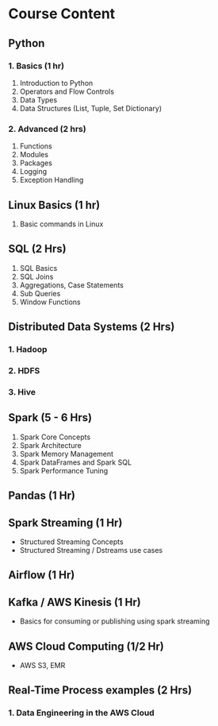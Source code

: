# Course Content

## Python 


### 1. Basics (1 hr)
1. Introduction to Python
2. Operators and Flow Controls
3. Data Types
4. Data Structures (List, Tuple, Set Dictionary)

### 2. Advanced (2 hrs)
1. Functions
2. Modules
3. Packages
4. Logging
5. Exception Handling


## Linux Basics (1 hr)
1. Basic commands in Linux

## SQL (2 Hrs)
1. SQL Basics
2. SQL Joins
3. Aggregations, Case Statements
4. Sub Queries
5. Window Functions

## Distributed Data Systems (2 Hrs)

  ### 1. Hadoop    
  ### 2. HDFS
  ### 3. Hive

## Spark  (5 - 6 Hrs)
1. Spark Core Concepts
2. Spark Architecture
3. Spark Memory Management
4. Spark DataFrames and Spark SQL
5. Spark Performance Tuning

## Pandas (1 Hr)

## Spark Streaming (1 Hr)
- Structured Streaming Concepts
- Structured Streaming / Dstreams use cases

## Airflow (1 Hr)

## Kafka / AWS Kinesis (1 Hr)
- Basics for consuming or publishing using spark streaming

## AWS Cloud Computing (1/2 Hr)
- AWS S3, EMR

## Real-Time Process examples (2 Hrs)

  ### 1. Data Engineering in the AWS Cloud
